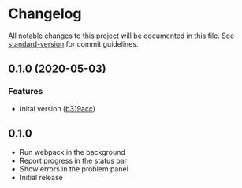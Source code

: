 # Changelog

All notable changes to this project will be documented in this file. See [standard-version](https://github.com/conventional-changelog/standard-version) for commit guidelines.

## 0.1.0 (2020-05-03)


### Features

* inital version ([b319acc](https://github.com/KnisterPeter/vscode-webpack/commit/b319acc75f6e144c8ff7e87aaa6b5036e6d70a8b))

## 0.1.0

- Run webpack in the background
- Report progress in the status bar
- Show errors in the problem panel
- Initial release

